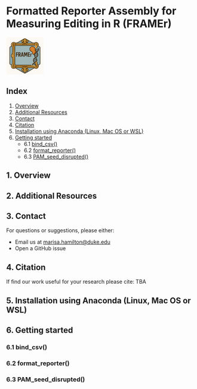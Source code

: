 # Formatted Reporter Assembly for Measuring Editing in R (FRAMEr)

<img src="frameR.png" width="100"/>

## Index

1. [Overview](#1-overview)
2. [Additional Resources](#2-additional-resources)
3. [Contact](#3-contact)
4. [Citation](#4-citation)
5. [Installation using Anaconda (Linux, Mac OS or WSL)](#5-installation-using-anaconda-linux-mac-os-or-wsl)
6. [Getting started](#6-getting-started)
   - 6.1 [bind_csv()](#61-bind_csv())
   - 6.2 [format_reporter()](#62-format_reporter())
   - 6.3 [PAM_seed_disrupted()](#62-PAM_seed_disrupted())

## 1. Overview

## 2. Additional Resources

## 3. Contact

For questions or suggestions, please either:
- Email us at [marisa.hamilton@duke.edu](mailto:marisa.hamilton@duke.edu)
- Open a GitHub issue

## 4. Citation

If find our work useful for your research please cite: TBA

## 5. Installation using Anaconda (Linux, Mac OS or WSL)

## 6. Getting started

### 6.1 bind_csv()

### 6.2 format_reporter()

### 6.3 PAM_seed_disrupted()
